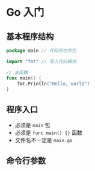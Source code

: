 # Go 入门

## 基本程序结构

```go
package main // 代码所在的包

import "fmt" // 导入代码模块

// 主函数
func main() {
    fmt.Println("Hello, world")
}
```

## 程序入口

* 必须是 `main` 包
* 必须是 `func main() {}` 函数
* 文件名不一定是 `main.go`

## 命令行参数
